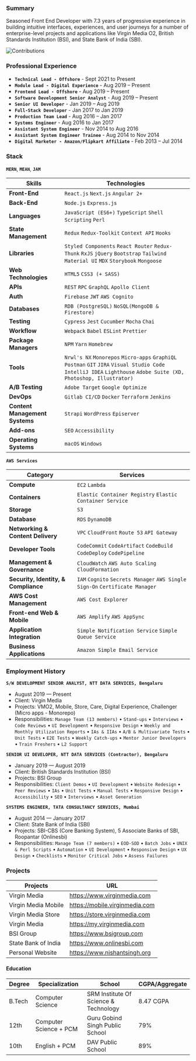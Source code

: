 ### Summary

Seasoned Front End Developer with 7.3 years of progressive experience in building intuitive interfaces, experiences, and user journeys for a number of enterprise-level projects and applications like Virgin Media O2, British Standards Institution (BSI), and State Bank of India (SBI).

![Contributions](https://github-readme-stats.vercel.app/api?username=nsdotorg&show_icons=true&theme=merko)

### Professional Experience

- **`Technical Lead - Offshore`** - Sept 2021 to Present
- **`Module Lead - Digital Experience`** - Aug 2019 – Present
- **`Frontend Lead - Offshore`** - Aug 2019 – Present
- **`Software Development Senior Analyst`** - Aug 2019 – Present
- **`Senior UI Developer`** - Jan 2019 – Aug 2019
- **`Full-Stack Developer`** - Jan 2017 to Jan 2019
- **`Production Team Lead`** - Aug 2016 – Jan 2017
- **`Systems Engineer`** - Aug 2016 to Jan 2017
- **`Assistant System Engineer`** - Nov 2014 to Aug 2016
- **`Assistant System Engineer Trainee`** - Aug 2014 to Nov 2014
- **`Digital Marketer - Amazon/Flipkart Affiliate`** - Feb 2013 – Jul 2014

### Stack

**`MERN`**, **`MEAN`**, **`JAM`**

| Skills                         | Technologies                                                                                                                                                        |
| ------------------------------ | ------------------------------------------------------------------------------------------------------------------------------------------------------------------- |
| **Front-End**                  | `React.js` `Next.js` `Angular 2+`                                                                                                                                   |
| **Back-End**                   | `Node.js` `Express.js`                                                                                                                                              |
| **Languages**                  | `JavaScript (ES6+)` `TypeScript` `Shell Scripting` `Perl`                                                                                                           |
| **State Management**           | `Redux` `Redux-Toolkit` `Context API` `Hooks`                                                                                                                       |
| **Libraries**                  | `Styled Components` `React Router` `Redux-Thunk` `RxJS` `jQuery` `Bootstrap` `Tailwind` `Material UI` `MDX` `Storybook` `Mongoose`                                  |
| **Web Technologies**           | `HTML5` `CSS3 (+ SASS) `                                                                                                                                            |
| **APIs**                       | `REST` `RPC` `GraphQL` `Apollo Client`                                                                                                                                    |
| **Auth**                       | `Firebase` `JWT` `AWS Cognito`                                                                                                                                      |
| **Databases**                  | `RDB (PostgreSQL)` `NoSQL(MongoDB & Firestore)`                                                                                                                     |
| **Testing**                    | `Cypress` `Jest` `Cucumber` `Mocha` `Chai`                                                                                                                          |
| **Workflow**                   | `Webpack` `Babel` `ESLint` `Prettier`                                                                                                                               |
| **Package Managers**           | `NPM` `Yarn` `Homebrew`                                                                                                                                             |
| **Tools**                      | `Nrwl's NX` `Monorepos` `Micro-apps` `GraphiQL` `Postman` `GIT` `JIRA` `Visual Studio Code` `IntelliJ IDEA` `Lighthouse` `Adobe Suite (XD, Photoshop, Illustrator)` |
| **A/B Testing**                | `Adobe Target` `Google Optimize`                                                                                                                                    |
| **DevOps**                     | `Gitlab CI/CD` `Docker` `Terraform` `Jenkins`                                                                                                                       |
| **Content Management Systems** | `Strapi` `WordPress` `Episerver`                                                                                                                                    |
| **Add-ons**                    | `SEO` `Accessibility`                                                                                                                                               |
| **Operating Systems**          | `macOS` `Windows`                                                                                                                                                   |

**`AWS Services`**

| Category                             | Services                                                                     |
| ------------------------------------ | ---------------------------------------------------------------------------- |
| **Compute**                          | `EC2` `Lambda`                                                               |
| **Containers**                       | `Elastic Container Registry` `Elastic Container Service`                     |
| **Storage**                          | `S3`                                                                         |
| **Database**                         | `RDS` `DynamoDB`                                                             |
| **Networking & Content Delivery**    | `VPC` `CloudFront` `Route 53` `API Gateway`                                  |
| **Developer Tools**                  | `CodeCommit` `CodeArtifact` `CodeBuild` `CodeDeploy` `CodePipeline`          |
| **Management & Governance**          | `CloudWatch` `AWS Auto Scaling` `CloudFormation`                             |
| **Security, Identity, & Compliance** | `IAM` `Cognito` `Secrets Manager` `AWS Single Sign-On` `Certificate Manager` |
| **AWS Cost Management**              | `AWS Cost Explorer`                                                          |
| **Front-end Web & Mobile**           | `AWS Amplify` `AWS AppSync`                                                  |
| **Application Integration**          | `Simple Notification Service` `Simple Queue Service`                         |
| **Business Applications**            | `Amazon Simple Email Service`                                                |

### Employment History

**`S/W DEVELOPMENT SENIOR ANALYST, NTT DATA SERVICES, Bengaluru`**

- August 2019 — Present
- Client: Virgin Media
- Projects: VMO2, Mobile, Store, Care, Digital Experience, Challenger (Micro apps - Monorepo)
- Responsibilities: `Manage Team (13 members)` • `Stand-ups` • `Interviews` • `Code Reviews` • `UI Development` • `Responsive Design` • `Weekly and Monthly Utilization Reports` • `IAs & IIAs` • `A/B & Multivariate Tests` • `Unit Tests` • `E2E Tests` • `Weekly Catch-ups` • `Mentor Junior Developers` • `Train Freshers` • `L2 Support`

**`SENIOR UI DEVELOPER, NTT DATA SERVICES (Contractor), Bengaluru`**

- January 2019 — August 2019
- Client: British Standards Institution (BSI)
- Projects: BSI Group
- Responsibilities: `Client Demos` • `UI Development` • `Website Redesign` • `Peer Reviews` • `IAs` • `Unit Tests` • `Manual Tests` • `Responsive Design` • `Accessibility` • `SEO` • `Interviews` • `Asset Generation`

**`SYSTEMS ENGINEER, TATA CONSULTANCY SERVICES, Mumbai`**

- August 2014 — January 2017
- Client: State Bank of India (SBI)
- Projects: SBI-CBS (Core Banking System), 5 Associate Banks of SBI, Roopantar (Onlinesbi)
- Responsibilities: `Manage Team (7 members)` • `EOD-SOD` • `Batch Jobs` • `UNIX & Perl Scripts` • `Automation` • `UI Development` • `Responsive Design` • `UX Design` • `Checklists` • `Monitor Critical Jobs` • `Assess Failures`

### Projects

| Projects            | URL                            |
| ------------------- | ------------------------------ |
| Virgin Media        | https://www.virginmedia.com    |
| Virgin Media Mobile | https://mobile.virginmedia.com |
| Virgin Media Store  | https://store.virginmedia.com  |
| Virgin Media        | https://my.virginmedia.com     |
| BSI Group           | https://www.bsigroup.com       |
| State Bank of India | https://www.onlinesbi.com      |
| Personal Website    | https://www.nishantsingh.org   |

#### Education

| Degree | Specialization         | School                                | CGPA/Aggregate |
| ------ | ---------------------- | ------------------------------------- | -------------- |
| B.Tech | Computer Science       | SRM Institute Of Science & Technology | 8.47 CGPA      |
| 12th   | Computer Science + PCM | Guru Gobind Singh Public School       | 79%            |
| 10th   | English + PCM          | DAV Public School                     | 89%            |
